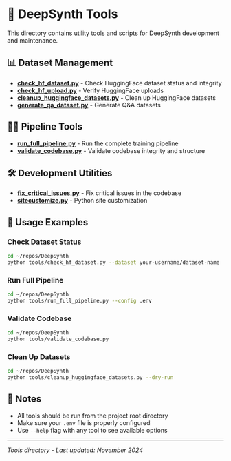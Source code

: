 # 🔧 DeepSynth Tools

This directory contains utility tools and scripts for DeepSynth development and maintenance.

## 📊 Dataset Management

- **[check_hf_dataset.py](check_hf_dataset.py)** - Check HuggingFace dataset status and integrity
- **[check_hf_upload.py](check_hf_upload.py)** - Verify HuggingFace uploads
- **[cleanup_huggingface_datasets.py](cleanup_huggingface_datasets.py)** - Clean up HuggingFace datasets
- **[generate_qa_dataset.py](generate_qa_dataset.py)** - Generate Q&A datasets

## 🏃‍♂️ Pipeline Tools

- **[run_full_pipeline.py](run_full_pipeline.py)** - Run the complete training pipeline
- **[validate_codebase.py](validate_codebase.py)** - Validate codebase integrity and structure

## 🛠️ Development Utilities

- **[fix_critical_issues.py](fix_critical_issues.py)** - Fix critical issues in the codebase
- **[sitecustomize.py](sitecustomize.py)** - Python site customization

## 🚀 Usage Examples

### Check Dataset Status
```bash
cd ~/repos/DeepSynth
python tools/check_hf_dataset.py --dataset your-username/dataset-name
```

### Run Full Pipeline
```bash
cd ~/repos/DeepSynth
python tools/run_full_pipeline.py --config .env
```

### Validate Codebase
```bash
cd ~/repos/DeepSynth
python tools/validate_codebase.py
```

### Clean Up Datasets
```bash
cd ~/repos/DeepSynth
python tools/cleanup_huggingface_datasets.py --dry-run
```

## 📝 Notes

- All tools should be run from the project root directory
- Make sure your `.env` file is properly configured
- Use `--help` flag with any tool to see available options

---

*Tools directory - Last updated: November 2024*